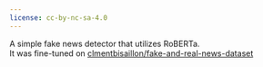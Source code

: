 ```yaml
---
license: cc-by-nc-sa-4.0
---
```


A simple fake news detector that utilizes RoBERTa. <br/>
It was fine-tuned on [clmentbisaillon/fake-and-real-news-dataset](https://www.kaggle.com/clmentbisaillon/fake-and-real-news-dataset)